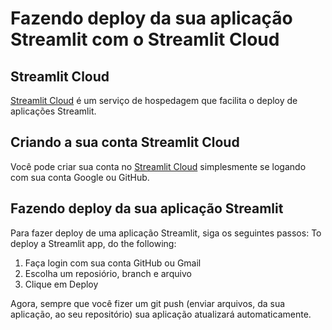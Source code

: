 # Fazendo deploy da sua aplicação Streamlit com o Streamlit Cloud

## Streamlit Cloud

[Streamlit Cloud](https://streamlit.io/cloud) é um serviço de hospedagem que facilita o deploy de aplicações Streamlit.

## Criando a sua conta Streamlit Cloud

Você pode criar sua conta no [Streamlit Cloud](https://streamlit.io/cloud) simplesmente se logando com sua conta Google ou GitHub.

## Fazendo deploy da sua aplicação Streamlit

Para fazer deploy de uma aplicação Streamlit, siga os seguintes passos:
To deploy a Streamlit app, do the following:
1. Faça login com sua conta GitHub ou Gmail
2. Escolha um reposiório, branch e arquivo
3. Clique em Deploy

Agora, sempre que você fizer um git push (enviar arquivos, da sua aplicação, ao seu repositório) sua aplicação atualizará automaticamente.